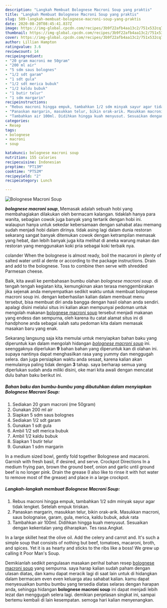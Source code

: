 ```yaml
---
description: "Langkah Membuat Bolognese Macroni Soup yang praktis"
title: "Langkah Membuat Bolognese Macroni Soup yang praktis"
slug: 509-langkah-membuat-bolognese-macroni-soup-yang-praktis
date: 2020-08-20T08:45:41.837Z
image: https://img-global.cpcdn.com/recipes/3b9f22afb4aa13c2/751x532cq70/bolognese-macroni-soup-foto-resep-utama.jpg
thumbnail: https://img-global.cpcdn.com/recipes/3b9f22afb4aa13c2/751x532cq70/bolognese-macroni-soup-foto-resep-utama.jpg
cover: https://img-global.cpcdn.com/recipes/3b9f22afb4aa13c2/751x532cq70/bolognese-macroni-soup-foto-resep-utama.jpg
author: Lillian Hampton
ratingvalue: 3.6
reviewcount: 14
recipeingredient:
- "20 gram macroni me 50gram"
- "200 ml air"
- "5 sdm saus bolognes"
- "1/2 sdt garam"
- "1 sdt gula"
- "1/2 sdt merica bubuk"
- "1/2 kaldu bubuk"
- "1 butir telur"
- "1 sdm margarin"
recipeinstructions:
- "Rebus macroni hingga empuk, tambahkan 1/2 sdm minyak sayur agar tidak lengket. Setelah empuk tiriskan."
- "Panaskan margarin, masukkan telur, bikin orak-arik. Masukkan macroni, saus bolognaise, garam, gula, merica, kaldu bubuk, aduk rata"
- "Tambahkan air 100ml. Didihkan hingga kuah menyusut. Sesuaikan dengan kekentalan yang diharapkan. Tes rasa.Angkat."
categories:
- Resep
tags:
- bolognese
- macroni
- soup

katakunci: bolognese macroni soup 
nutrition: 155 calories
recipecuisine: Indonesian
preptime: "PT13M"
cooktime: "PT52M"
recipeyield: "2"
recipecategory: Lunch

---
```



![Bolognese Macroni Soup](https://img-global.cpcdn.com/recipes/3b9f22afb4aa13c2/751x532cq70/bolognese-macroni-soup-foto-resep-utama.jpg)

<b><i>bolognese macroni soup</i></b>, Memasak adalah sebuah hobi yang membahagiakan dilakukan oleh bermacam kalangan. tidaklah hanya para wanita, sebagian cowok juga banyak yang tertarik dengan hobi ini. walaupun hanya untuk sekedar kebersamaan dengan sahabat atau memang sudah menjadi hobi dalam dirinya. tidak asing lagi dalam dunia restoran sekarang sangat banyak ditemukan cowok dengan ketrampilan memasak yang hebat, dan lebih banyak juga kita melihat di aneka warung makan dan restoran yang menggunakan koki pria sebagai koki terbaik nya.

colander When the bolognese is almost ready, boil the macaroni in plenty of salted water until al dente or according to the package instructions. Drain and add to the bolognese. Toss to combine then serve with shredded Parmesan cheese.

Baik, kita awali ke pembahasan bumbu olahan <i>bolognese macroni soup</i>. di tengah tengah kegiatan kita, kemungkinan akan terasa menggembirakan jika sejenak anda menyempatkan sedikit waktu untuk membuat bolognese macroni soup ini. dengan keberhasilan kalian dalam membuat menu tersebut, bisa membuat diri anda bangga dengan hasil olahan anda sendiri. apalagi disini melalui situs ini kalian akan mempunyai pedoman untuk mengolah makanan <u>bolognese macroni soup</u> tersebut menjadi makanan yang endess dan sempurna, oleh karena itu catat alamat situs ini di handphone anda sebagai salah satu pedoman kita dalam memasak masakan baru yang enak.


Sekarang langsung saja kita memulai untuk menyiapkan bahan baku yang diperuntuk kan dalam mengolah hidangan <u><i>bolognese macroni soup</i></u> ini. seenggaknya diperlukan <b>9</b> bahan bahan yang diperuntuk kan di olahan ini. supaya nantinya dapat menghasilkan rasa yang yummy dan menggugah selera. dan juga persiapkan waktu anda sesaat, karena kalian akan memulainya paling tidak dengan <b>3</b> tahap. saya berharap semua yang diperlukan sudah anda miliki disini, oke mari kita awali dengan mencatat dulu bahan baku berikut ini.

<!--inarticleads1-->

##### Bahan baku dan bumbu-bumbu yang dibutuhkan dalam menyiapkan Bolognese Macroni Soup:

1. Sediakan 20 gram macroni (me 50gram)
1. Gunakan 200 ml air
1. Siapkan 5 sdm saus bolognes
1. Sediakan 1/2 sdt garam
1. Gunakan 1 sdt gula
1. Ambil 1/2 sdt merica bubuk
1. Ambil 1/2 kaldu bubuk
1. Siapkan 1 butir telur
1. Gunakan 1 sdm margarin


In a medium sized bowl, gently fold together Bolognese and macaroni. Garnish with fresh basil, if desired, and serve. Crockpot Directions In a medium frying pan, brown the ground beef, onion and garlic until ground beef is no longer pink. Drain the grease (I also like to rinse it with hot water to remove most of the grease) and place in a large crockpot. 

<!--inarticleads2-->

##### Langkah-langkah membuat Bolognese Macroni Soup:

1. Rebus macroni hingga empuk, tambahkan 1/2 sdm minyak sayur agar tidak lengket. Setelah empuk tiriskan.
1. Panaskan margarin, masukkan telur, bikin orak-arik. Masukkan macroni, saus bolognaise, garam, gula, merica, kaldu bubuk, aduk rata
1. Tambahkan air 100ml. Didihkan hingga kuah menyusut. Sesuaikan dengan kekentalan yang diharapkan. Tes rasa.Angkat.


In a large skillet heat the olive oil. Add the celery and carrot and. It&#39;s such a simple soup that consists of nothing but beef, tomatoes, macaroni, broth, and spices. Yet it is as hearty and sticks to the ribs like a boss! We grew up calling it Poor Man&#39;s Soup. 

Demikianlah sedikit pengulasan masakan perihal bahan resep <u>bolognese macroni soup</u> yang sempurna. saya harap kalian sudah paham dengan ulasan diatas, dan kamu dapat meracik lagi di saat lain untuk di hidangkan dalam bermacam even even keluarga atau sahabat kalian. kamu dapat menyesuaikan bumbu bumbu yang tersedia diatas selaras dengan harapan anda, sehingga hidangan <b>bolognese macroni soup</b> ini dapat menjadi lebih lezat dan menggugah selera lagi. demikian penjelasan singkat ini, sampai bertemu kembali di lain kesempatan. semoga hari kalian menyenangkan.
